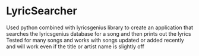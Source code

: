 # LyricSearcher

Used python combined with lyricsgenius library to create an application that searches the lyricsgenius database for a song and then prints out the lyrics
Tested for many songs and works with songs updated or added recently and will work even if the title or artist name is slightly off
